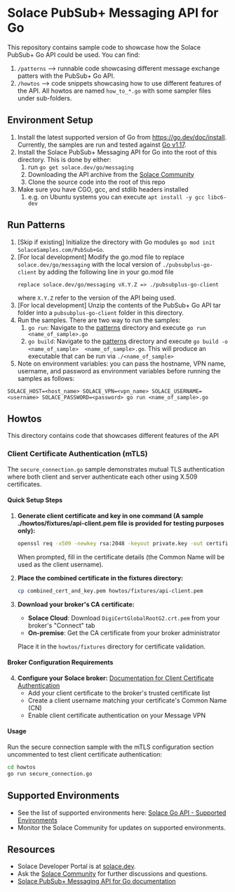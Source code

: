 # Solace PubSub+ Messaging API for Go

This repository contains sample code to showcase how the Solace PubSub+ Go API could be used. You can find:

1. `/patterns` --> runnable code showcasing different message exchange patters with the PubSub+ Go API.
1. `/howtos` --> code snippets showcasing how to use different features of the API. All howtos are named `how_to_*.go` with some sampler files under sub-folders.

## Environment Setup

1. Install the latest supported version of Go from https://go.dev/doc/install. Currently, the samples are run and tested against [Go v1.17](https://go.dev/dl/).
1. Install the Solace PubSub+ Messaging API for Go into the root of this directory. This is done by either:
   1. run `go get solace.dev/go/messaging`
   1. Downloading the API archive from the [Solace Community](https://solace.community/group/4-solace-early-access-golang-api)
   1. Clone the source code into the root of this repo
1. Make sure you have CGO, gcc, and stdlib headers installed
   1. e.g. on Ubuntu systems you can execute `apt install -y gcc libc6-dev`

## Run Patterns

1. [Skip if existing] Initialize the directory with Go modules `go mod init SolaceSamples.com/PubSub+Go`.
1. [For local development] Modify the go.mod file to replace `solace.dev/go/messaging` with the local version of `./pubsubplus-go-client` by adding the following line in your go.mod file
   ```
   replace solace.dev/go/messaging vX.Y.Z => ./pubsubplus-go-client
   ```
   where `X.Y.Z` refer to the version of the API being used.
1. [For local development] Unzip the contents of the PubSub+ Go API tar folder into a `pubsubplus-go-client` folder in this directory.
1. Run the samples. There are two way to run the samples:
   1. `go run`: Navigate to the [patterns](./patterns) directory and execute `go run <name_of_sample>.go`
   1. `go build`: Navigate to the [patterns](./patterns) directory and execute `go build -o <name_of_sample>  <name_of_sample>.go`. This will produce an executable that can be run via `./<name_of_sample>`
1. Note on environment variables: you can pass the hostname, VPN name, username, and password as environment variables before running the samples as follows:

```
SOLACE_HOST=<host_name> SOLACE_VPN=<vpn_name> SOLACE_USERNAME=<username> SOLACE_PASSWORD=<password> go run <name_of_sample>.go
```

## Howtos

This directory contains code that showcases different features of the API

### Client Certificate Authentication (mTLS)

The `secure_connection.go` sample demonstrates mutual TLS authentication where both client and server authenticate each other using X.509 certificates.

#### Quick Setup Steps

1. **Generate client certificate and key in one command (A sample ./howtos/fixtures/api-client.pem file is provided for testing purposes only):**
   ```bash
   openssl req -x509 -newkey rsa:2048 -keyout private.key -out certificate.pem -days 365 -nodes && cat private.key certificate.pem > combined_cert_and_key.pem
   ```
   When prompted, fill in the certificate details (the Common Name will be used as the client username).

2. **Place the combined certificate in the fixtures directory:**
   ```bash
   cp combined_cert_and_key.pem howtos/fixtures/api-client.pem
   ```

3. **Download your broker's CA certificate:**
   - **Solace Cloud**: Download `DigiCertGlobalRootG2.crt.pem` from your broker's "Connect" tab
   - **On-premise**: Get the CA certificate from your broker administrator

   Place it in the `howtos/fixtures` directory for certificate validation.

#### Broker Configuration Requirements

4. **Configure your Solace broker:**
  [Documentation for Client Certificate Authentication](https://docs.solace.com/Cloud/ght_client_certs.htm)
   - Add your client certificate to the broker's trusted certificate list
   - Create a client username matching your certificate's Common Name (CN)
   - Enable client certificate authentication on your Message VPN

#### Usage

Run the secure connection sample with the mTLS configuration section uncommented to test client certificate authentication:

```bash
cd howtos
go run secure_connection.go
```

## Supported Environments

- See the list of supported environments here: [Solace Go API - Supported Environments](https://docs.solace.com/API/API-Developer-Guide-Go/Go-API-supported-Environments.htm)
- Monitor the Solace Community for updates on supported environments. 

## Resources

- Solace Developer Portal is at [solace.dev](https://solace.dev).
- Ask the [Solace Community](https://solace.community) for further discussions and questions.
- [Solace PubSub+ Messaging API for Go documentation](https://docs.solace.com/API-Developer-Online-Ref-Documentation/go/)
